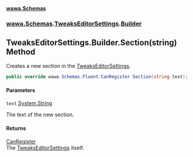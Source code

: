 #### [wawa.Schemas](index.md 'index')
### [wawa.Schemas](wawa.Schemas.md 'wawa.Schemas').[TweaksEditorSettings](TweaksEditorSettings.md 'wawa.Schemas.TweaksEditorSettings').[Builder](TweaksEditorSettings.Builder.md 'wawa.Schemas.TweaksEditorSettings.Builder')

## TweaksEditorSettings.Builder.Section(string) Method

Creates a new section in the [TweaksEditorSettings](TweaksEditorSettings.md 'wawa.Schemas.TweaksEditorSettings').

```csharp
public override wawa.Schemas.Fluent.CanRegister Section(string text);
```
#### Parameters

<a name='wawa.Schemas.TweaksEditorSettings.Builder.Section(string).text'></a>

`text` [System.String](https://docs.microsoft.com/en-us/dotnet/api/System.String 'System.String')

The text of the new section.

#### Returns
[CanRegister](CanRegister.md 'wawa.Schemas.Fluent.CanRegister')  
The [TweaksEditorSettings](TweaksEditorSettings.md 'wawa.Schemas.TweaksEditorSettings') itself.